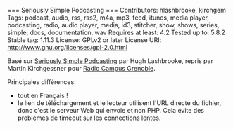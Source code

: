 === Seriously Simple Podcasting ===
Contributors: hlashbrooke, kirchgem
Tags: podcast, audio, rss, rss2, m4a, mp3, feed, itunes, media player, podcasting, radio, audio player, media, id3, stitcher, show, shows, series, simple, docs, documentation, wav
Requires at least: 4.2
Tested up to: 5.8.2
Stable tag: 1.11.3
License: GPLv2 or later
License URI: http://www.gnu.org/licenses/gpl-2.0.html

Basé sur [Seriously Simple Podcasting](http://www.seriouslysimplepodcasting.com/) par Hugh Lashbrooke, repris par Martin Kirchgessner pour [Radio Campus Grenoble](http://www.campusgrenoble.org/).

Principales différences:

* tout en Français !
* le lien de téléchargement et le lecteur utilisent l'URL directe du fichier, donc c'est le serveur Web qui envoie et non PHP. Cela évite des problèmes de timeout sur les connections lentes.

